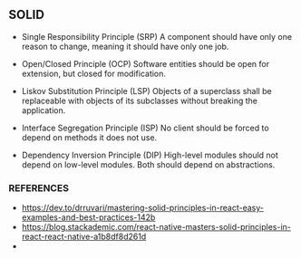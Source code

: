 ## SOLID

- Single Responsibility Principle (SRP)
  A component should have only one reason to change, meaning it should have only one job.

- Open/Closed Principle (OCP)
  Software entities should be open for extension, but closed for modification.

- Liskov Substitution Principle (LSP)
  Objects of a superclass shall be replaceable with objects of its subclasses without breaking the application.

- Interface Segregation Principle (ISP)
  No client should be forced to depend on methods it does not use.

- Dependency Inversion Principle (DIP)
  High-level modules should not depend on low-level modules. Both should depend on abstractions.

### REFERENCES

- https://dev.to/drruvari/mastering-solid-principles-in-react-easy-examples-and-best-practices-142b
- https://blog.stackademic.com/react-native-masters-solid-principles-in-react-react-native-a1b8df8d261d
-
